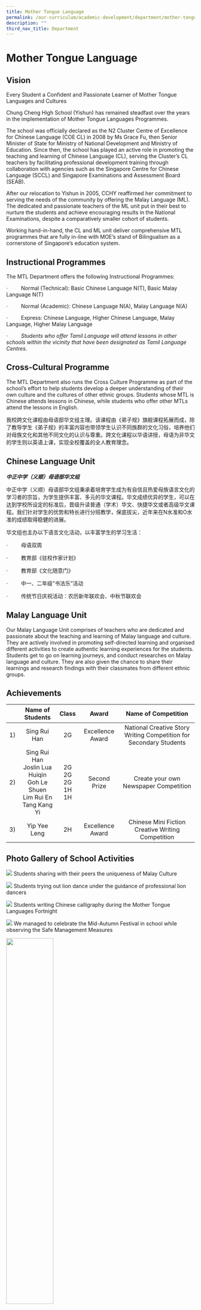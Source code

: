 ```yaml
---
title: Mother Tongue Language
permalink: /our-curriculum/academic-development/department/mother-tongue-language
description: ""
third_nav_title: Department
---
```

# **Mother Tongue Language**

## Vision

Every Student a Confident and Passionate Learner of Mother Tongue Languages and Cultures

Chung Cheng High School (Yishun) has remained steadfast over the years in the implementation of Mother Tongue Languages Programmes.  

The school was officially declared as the N2 Cluster Centre of Excellence for Chinese Language (COE CL) in 2008 by Ms Grace Fu, then Senior Minister of State for Ministry of National Development and Ministry of Education. Since then, the school has played an active role in promoting the teaching and learning of Chinese Language (CL), serving the Cluster’s CL teachers by facilitating professional development training through collaboration with agencies such as the Singapore Centre for Chinese Language (SCCL) and Singapore Examinations and Assessment Board (SEAB).

After our relocation to Yishun in 2005, CCHY reaffirmed her commitment to serving the needs of the community by offering the Malay Language (ML). The dedicated and passionate teachers of the ML unit put in their best to nurture the students and achieve encouraging results in the National Examinations, despite a comparatively smaller cohort of students.

Working hand-in-hand, the CL and ML unit deliver comprehensive MTL programmes that are fully in-line with MOE’s stand of Bilingualism as a cornerstone of Singapore’s education system.

## Instructional Programmes

The MTL Department offers the following Instructional Programmes:

·         Normal (Technical): Basic Chinese Language N(T), Basic Malay Language N(T)

·         Normal (Academic): Chinese Language N(A), Malay Language N(A)

·         Express: Chinese Language, Higher Chinese Language, Malay Language, Higher Malay Language

·         _Students who offer Tamil Language will attend lessons in other schools within the vicinity that have been designated as Tamil Language Centres._

## Cross-Cultural Programme

The MTL Department also runs the Cross Culture Programme as part of the school’s effort to help students develop a deeper understanding of their own culture and the cultures of other ethnic groups. Students whose MTL is Chinese attends lessons in Chinese, while students who offer other MTLs attend the lessons in English.

我校跨文化课程由母语部华文组主理。该课程由《弟子规》旗舰课程拓展而成，除了教导学生《弟子规》的丰富内容也带领学生认识不同族群的文化习俗，培养他们对母族文化和其他不同文化的认识与尊重。跨文化课程以华语讲授，母语为非华文的学生则以英语上课，实现全校覆盖的全人教育理念。

## Chinese Language Unit

**_中正中学（义顺）母语部华文组_**

中正中学（义顺）母语部华文组秉承着培育学生成为有自信且热爱母族语言文化的学习者的宗旨，为学生提供丰富、多元的华文课程。华文成绩优异的学生，可以在达到学校所设定的标准后，晋级升读普通（学术）华文、快捷华文或者高级华文课程。我们针对学生的优势和特长进行分班教学，保底拔尖，近年来在N水准和O水准的成绩取得稳健的进展。

华文组也主办以下语言文化活动，以丰富学生的学习生活：

·         母语双周

·         教育部《驻校作家计划》

·         教育部《文化随意门》

·         中一、二年级“书法乐”活动

·         传统节日庆祝活动：农历新年联欢会、中秋节联欢会

## Malay Language Unit

Our Malay Language Unit comprises of teachers who are dedicated and passionate about the teaching and learning of Malay language and culture. They are actively involved in promoting self-directed learning and organised different activities to create authentic learning experiences for the students. Students get to go on learning journeys, and conduct researches on Malay language and culture. They are also given the chance to share their learnings and research findings with their classmates from different ethnic groups.

## Achievements

|  	| Name of Students 	| Class 	| Award 	| Name of Competition 	|
|:---:	|:---:	|:---:	|:---:	|:---:	|
| 1) 	| Sing Rui Han 	| 2G 	| Excellence Award 	| National Creative Story Writing Competition for Secondary Students 	|
| 2) 	| Sing Rui Han<br>Joslin Lua Huiqin<br>Goh Le Shuen<br>Lim Rui En<br>Tang Kang Yi 	| 2G<br>2G<br>2G<br>1H<br>1H 	| Second Prize 	| Create your own Newspaper Competition 	|
| 3) 	| Yip Yee Leng 	| 2H 	| Excellence Award 	| Chinese Mini Fiction Creative Writing Competition 	|

## Photo Gallery of School Activities

![](/images/69ebe7e40_65560.jpg)
Students sharing with their peers the uniqueness of Malay Culture

![](/images/afa0b86b1_65561.jpeg)
Students trying out lion dance under the guidance of professional lion dancers

![](/images/e83f3762d_65562.jpeg)
Students writing Chinese calligraphy during the Mother Tongue Languages Fortnight

![](/images/295d5544e_65563.jpeg)
We managed to celebrate the Mid-Autumn Festival in school while observing the Safe Management Measures

<img src="/images/pavilion.png" 
     style="width:50%">